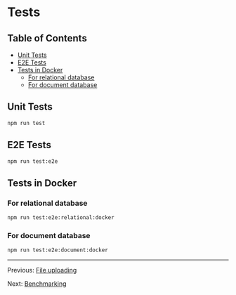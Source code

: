 # Tests

## Table of Contents <!-- omit in toc -->

- [Unit Tests](#unit-tests)
- [E2E Tests](#e2e-tests)
- [Tests in Docker](#tests-in-docker)
    - [For relational database](#for-relational-database)
    - [For document database](#for-document-database)

## Unit Tests

```bash
npm run test
```

## E2E Tests

```bash
npm run test:e2e
```

## Tests in Docker

### For relational database

```bash
npm run test:e2e:relational:docker
```

### For document database

```bash
npm run test:e2e:document:docker
```

---

Previous: [File uploading](file-uploading.md)

Next: [Benchmarking](benchmarking.md)
